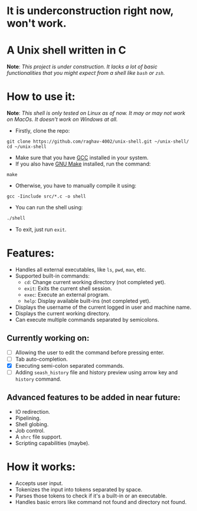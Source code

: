 # It is underconstruction right now, won't work.

# A Unix shell written in C
**Note**: *This project is under construction. It lacks a lot of basic functionalities that you might expect from a shell like `bash` or `zsh`.*

# How to use it:
**Note**: *This shell is only tested on Linux as of now. It may or may not work on MacOs. It doesn't work on Windows at all.*

- Firstly, clone the repo:
```shell
git clone https://github.com/raghav-4002/unix-shell.git ~/unix-shell/
cd ~/unix-shell
```
- Make sure that you have [GCC](https://gcc.gnu.org/) installed in your system.
- If you also have [GNU Make](https://www.gnu.org/software/make/) installed, run the command:
```shell
make
```
- Otherwise, you have to manually compile it using:
```
gcc -Iinclude src/*.c -o shell
```
- You can run the shell using:
```bash
./shell
```
- To exit, just run `exit`.


# Features:
- Handles all external executables, like `ls`, `pwd`, `man`, etc.
- Supported built-in commands:
    - `cd`: Change current working directory (not completed yet).
    - `exit`: Exits the current shell session.
    - `exec`: Execute an external program.
    - `help`: Display available built-ins (not completed yet).
- Displays the username of the current logged in user and machine name.
- Displays the current working directory.
- Can execute multiple commands separated by semicolons.

## Currently working on:
- [ ] Allowing the user to edit the command before pressing enter.
- [ ] Tab auto-completion.
- [x] Executing semi-colon separated commands.
- [ ] Adding `seash_history` file and history preview using arrow key and `history` command.

## Advanced features to be added in near future:
- IO redirection.
- Pipelining.
- Shell globing.
- Job control.
- A `shrc` file support.
- Scripting capabilities (maybe).

# How it works:
- Accepts user input.
- Tokenizes the input into tokens separated by space.
- Parses those tokens to check if it's a built-in or an executable.
- Handles basic errors like command not found and directory not found.
